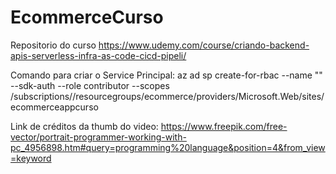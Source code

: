 # EcommerceCurso

Repositorio do curso https://www.udemy.com/course/criando-backend-apis-serverless-infra-as-code-cicd-pipeli/

Comando para criar o Service Principal:
az ad sp create-for-rbac --name "<APP-NAME>" --sdk-auth --role contributor --scopes /subscriptions/<SUBSCRIPTION-ID>/resourcegroups/ecommerce/providers/Microsoft.Web/sites/ecommerceappcurso


Link de créditos da thumb do video: https://www.freepik.com/free-vector/portrait-programmer-working-with-pc_4956898.htm#query=programming%20language&position=4&from_view=keyword
